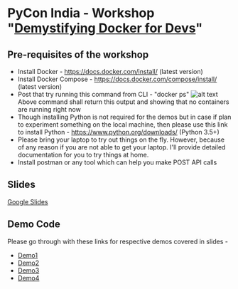 # PyCon India - Workshop "[Demystifying Docker for Devs](https://in.pycon.org/cfp/workshops-2019/proposals/demystifying-docker-for-devs~e9WPb/)"

## Pre-requisites of the workshop

* Install Docker - https://docs.docker.com/install/ (latest version)
* Install Docker Compose - https://docs.docker.com/compose/install/ (latest version)
* Post that try running this command from CLI - "docker ps"
![alt text]()<br>
Above command shall return this output and showing that no containers are running right now
* Though installing Python is not required for the demos but in case if plan to experiment something on the local machine, then please use this link to install Python - https://www.python.org/downloads/ (Python 3.5+)
* Please bring your laptop to try out things on the fly. However, because of any reason if you are not able to get your laptop. I'll provide detailed documentation for you to try things at home.
* Install postman or any tool which can help you make POST API calls

## Slides

[Google Slides](https://docs.google.com/presentation/d/1ZMngiqpNleVcOPmSY9ZfHsp8Iao3BlUlPPnSncIQ3iY/edit?usp=sharing)

## Demo Code

Please go through with these links for respective demos covered in slides -

* [Demo1](https://github.com/inovizz/demystifying-docker-hydpy/blob/master/demo1/README.md)
* [Demo2](https://github.com/inovizz/demystifying-docker-hydpy/blob/master/demo2/README.md)
* [Demo3](https://github.com/inovizz/demystifying-docker-hydpy/blob/master/demo3/README.md)
* [Demo4](https://github.com/inovizz/demystifying-docker-hydpy/blob/master/demo4/README.md)
